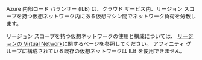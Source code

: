 Azure 内部ロード バランサー (ILB) は、クラウド サービス内、リージョン スコープを持つ仮想ネットワーク内にある仮想マシン間でネットワーク負荷を分散します。

リージョン スコープを持つ仮想ネットワークの使用と構成については、 [リージョンの Virtual Network](../articles/virtual-network/virtual-networks-migrate-to-regional-vnet.md)に関するページを参照してください。 アフィニティ グループに構成されている既存の仮想ネットワークは ILB を使用できません。
